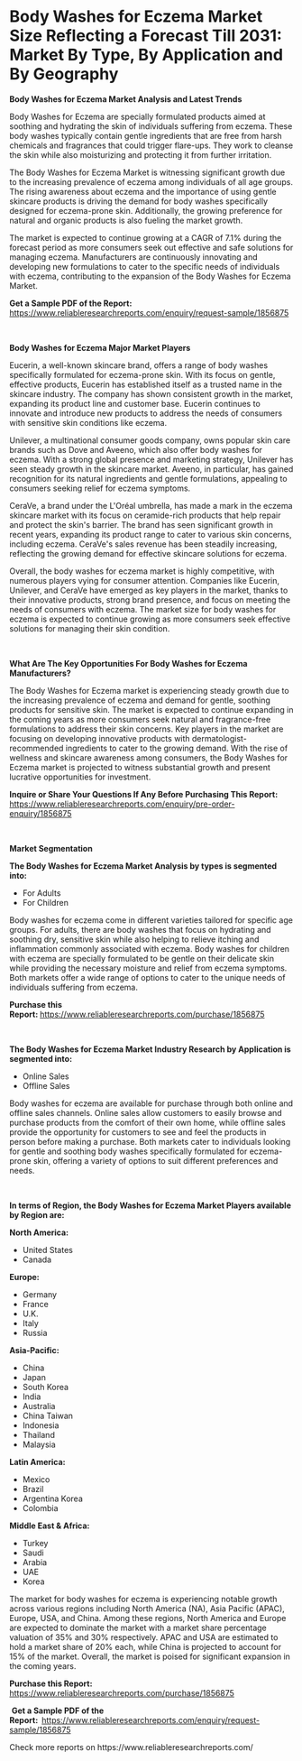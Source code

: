 <p><h1>Body Washes for Eczema Market Size Reflecting a Forecast Till 2031: Market By Type, By Application and By Geography</h1></p><p><strong>Body Washes for Eczema Market Analysis and Latest Trends</strong></p>
<p><p>Body Washes for Eczema are specially formulated products aimed at soothing and hydrating the skin of individuals suffering from eczema. These body washes typically contain gentle ingredients that are free from harsh chemicals and fragrances that could trigger flare-ups. They work to cleanse the skin while also moisturizing and protecting it from further irritation.</p><p>The Body Washes for Eczema Market is witnessing significant growth due to the increasing prevalence of eczema among individuals of all age groups. The rising awareness about eczema and the importance of using gentle skincare products is driving the demand for body washes specifically designed for eczema-prone skin. Additionally, the growing preference for natural and organic products is also fueling the market growth.</p><p>The market is expected to continue growing at a CAGR of 7.1% during the forecast period as more consumers seek out effective and safe solutions for managing eczema. Manufacturers are continuously innovating and developing new formulations to cater to the specific needs of individuals with eczema, contributing to the expansion of the Body Washes for Eczema Market.</p></p>
<p><strong>Get a Sample PDF of the Report:&nbsp;</strong> <a href="https://www.reliableresearchreports.com/enquiry/request-sample/1856875">https://www.reliableresearchreports.com/enquiry/request-sample/1856875</a></p>
<p>&nbsp;</p>
<p><strong>Body Washes for Eczema Major Market Players</strong></p>
<p><p>Eucerin, a well-known skincare brand, offers a range of body washes specifically formulated for eczema-prone skin. With its focus on gentle, effective products, Eucerin has established itself as a trusted name in the skincare industry. The company has shown consistent growth in the market, expanding its product line and customer base. Eucerin continues to innovate and introduce new products to address the needs of consumers with sensitive skin conditions like eczema.</p><p>Unilever, a multinational consumer goods company, owns popular skin care brands such as Dove and Aveeno, which also offer body washes for eczema. With a strong global presence and marketing strategy, Unilever has seen steady growth in the skincare market. Aveeno, in particular, has gained recognition for its natural ingredients and gentle formulations, appealing to consumers seeking relief for eczema symptoms.</p><p>CeraVe, a brand under the L'Oréal umbrella, has made a mark in the eczema skincare market with its focus on ceramide-rich products that help repair and protect the skin's barrier. The brand has seen significant growth in recent years, expanding its product range to cater to various skin concerns, including eczema. CeraVe's sales revenue has been steadily increasing, reflecting the growing demand for effective skincare solutions for eczema.</p><p>Overall, the body washes for eczema market is highly competitive, with numerous players vying for consumer attention. Companies like Eucerin, Unilever, and CeraVe have emerged as key players in the market, thanks to their innovative products, strong brand presence, and focus on meeting the needs of consumers with eczema. The market size for body washes for eczema is expected to continue growing as more consumers seek effective solutions for managing their skin condition.</p></p>
<p>&nbsp;</p>
<p><strong>What Are The Key Opportunities For Body Washes for Eczema Manufacturers?</strong></p>
<p><p>The Body Washes for Eczema market is experiencing steady growth due to the increasing prevalence of eczema and demand for gentle, soothing products for sensitive skin. The market is expected to continue expanding in the coming years as more consumers seek natural and fragrance-free formulations to address their skin concerns. Key players in the market are focusing on developing innovative products with dermatologist-recommended ingredients to cater to the growing demand. With the rise of wellness and skincare awareness among consumers, the Body Washes for Eczema market is projected to witness substantial growth and present lucrative opportunities for investment.</p></p>
<p><strong>Inquire or Share Your Questions If Any Before Purchasing This Report:</strong> <a href="https://www.reliableresearchreports.com/enquiry/pre-order-enquiry/1856875">https://www.reliableresearchreports.com/enquiry/pre-order-enquiry/1856875</a></p>
<p>&nbsp;</p>
<p><strong>Market Segmentation</strong></p>
<p><strong>The Body Washes for Eczema Market Analysis by types is segmented into:</strong></p>
<p><ul><li>For Adults</li><li>For Children</li></ul></p>
<p><p>Body washes for eczema come in different varieties tailored for specific age groups. For adults, there are body washes that focus on hydrating and soothing dry, sensitive skin while also helping to relieve itching and inflammation commonly associated with eczema. Body washes for children with eczema are specially formulated to be gentle on their delicate skin while providing the necessary moisture and relief from eczema symptoms. Both markets offer a wide range of options to cater to the unique needs of individuals suffering from eczema.</p></p>
<p><strong>Purchase this Report:&nbsp;</strong><a href="https://www.reliableresearchreports.com/purchase/1856875">https://www.reliableresearchreports.com/purchase/1856875</a></p>
<p>&nbsp;</p>
<p><strong>The Body Washes for Eczema Market Industry Research by Application is segmented into:</strong></p>
<p><ul><li>Online Sales</li><li>Offline Sales</li></ul></p>
<p><p>Body washes for eczema are available for purchase through both online and offline sales channels. Online sales allow customers to easily browse and purchase products from the comfort of their own home, while offline sales provide the opportunity for customers to see and feel the products in person before making a purchase. Both markets cater to individuals looking for gentle and soothing body washes specifically formulated for eczema-prone skin, offering a variety of options to suit different preferences and needs.</p></p>
<p>&nbsp;</p>
<p><strong>In terms of Region, the Body Washes for Eczema Market Players available by Region are:</strong></p>
<p>
    <p> <strong> North America: </strong>
        <ul>
            <li>United States</li>
            <li>Canada</li>
        </ul>
        </p> 
    <p> <strong> Europe: </strong>
        <ul>
            <li>Germany</li>
            <li>France</li>
            <li>U.K.</li>
            <li>Italy</li>
            <li>Russia</li>
        </ul>
        </p> 
    <p> <strong> Asia-Pacific: </strong>
        <ul>
            <li>China</li>
            <li>Japan</li>
            <li>South Korea</li>
            <li>India</li>
            <li>Australia</li>
            <li>China Taiwan</li>
            <li>Indonesia</li>
            <li>Thailand</li>
            <li>Malaysia</li>
        </ul>
        </p> 
    <p> <strong> Latin America: </strong>
        <ul>
            <li>Mexico</li>
            <li>Brazil</li>
            <li>Argentina Korea</li>
            <li>Colombia</li>
        </ul>
        </p> 
    <p> <strong> Middle East & Africa: </strong>
        <ul>
            <li>Turkey</li>
            <li>Saudi</li>
            <li>Arabia</li>
            <li>UAE</li>
            <li>Korea</li>
        </ul>
    </p>
    </p>
<p><p>The market for body washes for eczema is experiencing notable growth across various regions including North America (NA), Asia Pacific (APAC), Europe, USA, and China. Among these regions, North America and Europe are expected to dominate the market with a market share percentage valuation of 35% and 30% respectively. APAC and USA are estimated to hold a market share of 20% each, while China is projected to account for 15% of the market. Overall, the market is poised for significant expansion in the coming years.</p></p>
<p><strong>Purchase this Report: </strong><a href="https://www.reliableresearchreports.com/purchase/1856875">https://www.reliableresearchreports.com/purchase/1856875</a></p>
<p>&nbsp;<strong>Get a Sample PDF of the Report:&nbsp;&nbsp;</strong><a href="https://www.reliableresearchreports.com/enquiry/request-sample/1856875">https://www.reliableresearchreports.com/enquiry/request-sample/1856875</a></p>
<p><strong></strong></p>
<p>Check more reports on https://www.reliableresearchreports.com/</p>
